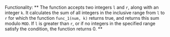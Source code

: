 Functionality: ** The function accepts two integers `l` and `r`, along with an integer `k`. It calculates the sum of all integers in the inclusive range from `l` to `r` for which the function `func_1(num, k)` returns true, and returns this sum modulo `MOD`. If `l` is greater than `r`, or if no integers in the specified range satisfy the condition, the function returns 0. **